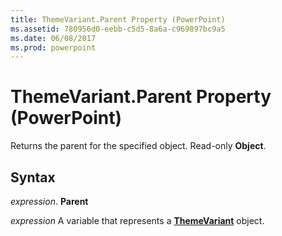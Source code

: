 ```yaml
---
title: ThemeVariant.Parent Property (PowerPoint)
ms.assetid: 780956d0-eebb-c5d5-8a6a-c969897bc9a5
ms.date: 06/08/2017
ms.prod: powerpoint
---
```



# ThemeVariant.Parent Property (PowerPoint)

Returns the parent for the specified object. Read-only **Object**.


## Syntax

 _expression_. **Parent**

 _expression_ A variable that represents a **[ThemeVariant](themevariant-object-powerpoint.md)** object.


